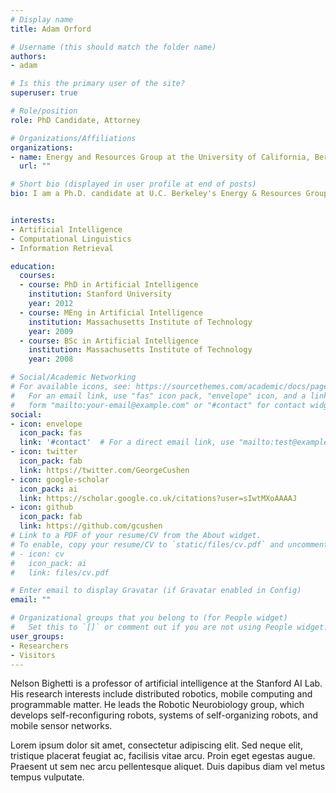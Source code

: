 ```yaml
---
# Display name
title: Adam Orford

# Username (this should match the folder name)
authors:
- adam

# Is this the primary user of the site?
superuser: true

# Role/position
role: PhD Candidate, Attorney

# Organizations/Affiliations
organizations:
- name: Energy and Resources Group at the University of California, Berkeley
  url: ""

# Short bio (displayed in user profile at end of posts)
bio: I am a Ph.D. candidate at U.C. Berkeley's Energy & Resources Group (ERG). My research interests include national and international environmental governance and politics, public policy analysis and development, public administration and management, and ethical philosophy. I am currently focused on understanding the development of anti-environmentalist countermovements. In addition to my studies, I work in various graduate-level capacities, including in teaching roles and research positions. I am also active in graduate student government. I received my MPP from Berkeley's Goldman School of Public Policy (GSPP) in 2018, concurrent with an MA from the Energy & Resources Group. As an attorney prior to returning to academia, I rep­re­sented pub­lic and pri­vate clients in com­plex envi­ron­men­tal civil lit­i­ga­tion and reg­u­la­tory mat­ters; con­ducted both trial and appel­late lit­i­ga­tion in fed­eral and state courts across the coun­try; and assisted with the envi­ron­men­tal review and com­pli­ance aspects of numer­ous cor­po­rate trans­ac­tions. I received my B.A. from Ari­zona State Uni­versity, and my J.D. from Colum­bia Uni­ver­sity School of Law, where I was the Editor-in-Chief of the Colum­bia Jour­nal of Envi­ron­men­tal Law. 


interests:
- Artificial Intelligence
- Computational Linguistics
- Information Retrieval

education:
  courses:
  - course: PhD in Artificial Intelligence
    institution: Stanford University
    year: 2012
  - course: MEng in Artificial Intelligence
    institution: Massachusetts Institute of Technology
    year: 2009
  - course: BSc in Artificial Intelligence
    institution: Massachusetts Institute of Technology
    year: 2008

# Social/Academic Networking
# For available icons, see: https://sourcethemes.com/academic/docs/page-builder/#icons
#   For an email link, use "fas" icon pack, "envelope" icon, and a link in the
#   form "mailto:your-email@example.com" or "#contact" for contact widget.
social:
- icon: envelope
  icon_pack: fas
  link: '#contact'  # For a direct email link, use "mailto:test@example.org".
- icon: twitter
  icon_pack: fab
  link: https://twitter.com/GeorgeCushen
- icon: google-scholar
  icon_pack: ai
  link: https://scholar.google.co.uk/citations?user=sIwtMXoAAAAJ
- icon: github
  icon_pack: fab
  link: https://github.com/gcushen
# Link to a PDF of your resume/CV from the About widget.
# To enable, copy your resume/CV to `static/files/cv.pdf` and uncomment the lines below.
# - icon: cv
#   icon_pack: ai
#   link: files/cv.pdf

# Enter email to display Gravatar (if Gravatar enabled in Config)
email: ""

# Organizational groups that you belong to (for People widget)
#   Set this to `[]` or comment out if you are not using People widget.
user_groups:
- Researchers
- Visitors
---
```


Nelson Bighetti is a professor of artificial intelligence at the Stanford AI Lab. His research interests include distributed robotics, mobile computing and programmable matter. He leads the Robotic Neurobiology group, which develops self-reconfiguring robots, systems of self-organizing robots, and mobile sensor networks.

Lorem ipsum dolor sit amet, consectetur adipiscing elit. Sed neque elit, tristique placerat feugiat ac, facilisis vitae arcu. Proin eget egestas augue. Praesent ut sem nec arcu pellentesque aliquet. Duis dapibus diam vel metus tempus vulputate.
